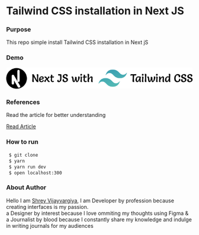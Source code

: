 <h1>Tailwind CSS installation in Next JS</h1>

<h3>Purpose</h3>
<p>This repo simple install Tailwind CSS installation in Next jS
</p>

<h3>Demo</h3>
<img src="./public/nextwithtailwind.png" alt="Next JS with Tailwind CSS" />

<h3>References</h3>
<p>Read the article for better understanding</p>

<a href="https://shreyvijayvargiya26.medium.com/2-minute-2-steps-for-installing-tailwind-css-in-react-8dd420d81647">Read Article</a>

<h3>How to run</h3>
 
 ```
  $ git clone
  $ yarn
  $ yarn run dev
  $ open localhost:300
 ```

<h3>About Author</h3>
<p>Hello I am <a href="https://shreyvijayvargiya26.medium.com/">Shrey Vijayvargiya</a>, I am Developer by profession because creating interfaces is my passion. 
<br /> a Designer by interest because I love ommiting my thoughts using Figma & <br />a Journalist by blood because I constantly share my knowledge and indulge in writing journals for my audiences</p>
